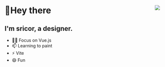 
  
# 👋Hey there <img align="right" src="https://github-readme-stats-sricor.vercel.app/api/top-langs/?username=sricor&layout=compact&theme=react&hide_border=true" />
## I'm sricor, a designer.
- 👨‍💻 Focus on Vue.js
- 📫 Learning to paint 
- ⚡ Vite
- 😄 Fun





<!--
**Sricor/Sricor** is a ✨ _special_ ✨ repository because its `README.md` (this file) appears on your GitHub profile.

Here are some ideas to get you started:

- 🔭 I’m currently working on ...
- 🌱 I’m currently learning ...
- 👯 I’m looking to collaborate on ...
- 🤔 I’m looking for help with ...
- 💬 Ask me about ...
- 📫 How to reach me: ...
- 😄 Pronouns: ...
- ⚡ Fun fact: ...
-->
